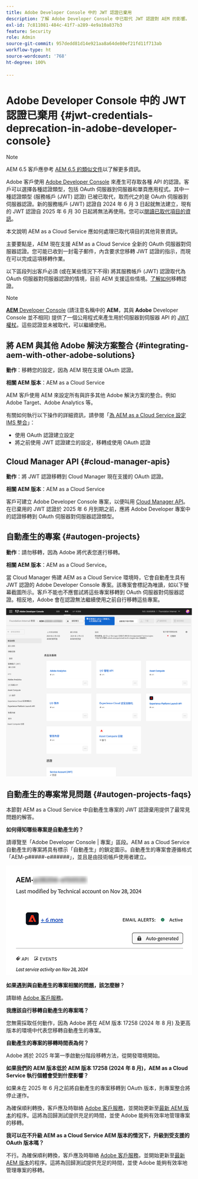 ```yaml
---
title: Adobe Developer Console 中的 JWT 認證已棄用
description: 了解 Adobe Developer Console 中已取代 JWT 認證對 AEM 的影響。
exl-id: 7c811081-484c-41f7-a289-4e9a10a837b3
feature: Security
role: Admin
source-git-commit: 957dedd81d14e921aa8a64de80ef21fd11f713ab
workflow-type: ht
source-wordcount: '768'
ht-degree: 100%

---
```


# Adobe Developer Console 中的 JWT 認證已棄用 {#jwt-credentials-deprecation-in-adobe-developer-console}

>[!NOTE]
>
>AEM 6.5 客戶應參考 [AEM 6.5 的類似文件](https://experienceleague.adobe.com/zh-hant/docs/experience-manager-65/content/security/jwt-credentials-deprecation-in-adobe-developer-console)以了解更多資訊。

Adobe 客戶使用 [Adobe Developer Console](https://developer.adobe.com/console) 來產生可存取各種 API 的認證。客戶可以選擇各種認證類型，包括 OAuth 伺服器到伺服器和單頁應用程式。其中一種認證類型 (服務帳戶 (JWT) 認證) 已被已取代，取而代之的是 OAuth 伺服器到伺服器認證。新的服務帳戶 (JWT) 認證自 2024 年 6 月 3 日起就無法建立，現有的 JWT 認證自 2025 年 6 月 30 日起將無法再使用。您可以[閱讀已取代項目的資訊](https://developer.adobe.com/developer-console/docs/guides/authentication/ServerToServerAuthentication/migration/)。

本文說明 AEM as a Cloud Service 應如何處理已取代項目的其他背景資訊。

主要要點是，AEM 現在支援 AEM as a Cloud Service 全新的 OAuth 伺服器對伺服器認證。您可能已收到一封電子郵件，內含要求您移轉 JWT 認證的指示，而現在可以完成這項移轉作業。

以下區段列出客戶必須 (或在某些情況下不得) 將其服務帳戶 (JWT) 認證取代為 OAuth 伺服器對伺服器認證的情境，目前 AEM 支援這些情境。[了解如何](https://developer.adobe.com/developer-console/docs/guides/authentication/ServerToServerAuthentication/migration/#migration-overview)移轉認證。

>[!NOTE]
>
>[**AEM** Developer Console](/help/implementing/developing/introduction/development-guidelines.md#crxde-lite-and-developer-console) (請注意名稱中的 **AEM**，其與 **Adobe** Developer Console 並不相同) 提供了一個公用程式來產生用於伺服器到伺服器 API 的 [JWT 權杖](/help/implementing/developing/introduction/generating-access-tokens-for-server-side-apis.md)。這些認證並未被取代，可以繼續使用。

## 將 AEM 與其他 Adobe 解決方案整合 {#integrating-aem-with-other-adobe-solutions}

**動作**：移轉您的設定，因為 AEM 現在支援 OAuth 認證。

**相關 AEM 版本**：AEM as a Cloud Service

AEM 客戶使用 AEM 來設定所有與許多其他 Adobe 解決方案的整合。例如 Adobe Target、Adobe Analytics 等。

有關如何執行以下操作的詳細資訊，請參閱「[為 AEM as a Cloud Service 設定 IMS 整合](/help/security/setting-up-ims-integrations-for-aem-as-a-cloud-service.md)」：

* 使用 OAuth 認證建立設定
* 將之前使用 JWT 認證建立的設定，移轉成使用 OAuth 認證

## Cloud Manager API {#cloud-manager-apis}

**動作**：將 JWT 認證移轉到 Cloud Manager 現在支援的 OAuth 認證。

**相關 AEM 版本**：AEM as a Cloud Service

客戶可建立 Adobe Developer Console 專案，以便叫用 [Cloud Manager API](https://developer.adobe.com/experience-cloud/cloud-manager/guides/getting-started/create-api-integration/)。在已棄用的 JWT 認證於 2025 年 6 月到期之前，應將 Adobe Developer 專案中的認證移轉到 OAuth 伺服器對伺服器認證類型。

## 自動產生的專案 {#autogen-projects}

**動作**：請勿移轉，因為 Adobe 將代表您進行移轉。

**相關 AEM 版本**：AEM as a Cloud Service。

當 Cloud Manager 佈建 AEM as a Cloud Service 環境時，它會自動產生具有 JWT 認證的 Adobe Developer Console 專案。該專案會標記為唯讀，如以下螢幕截圖所示。客戶不能也不應嘗試將這些專案移轉到 OAuth 伺服器對伺服器認證。相反地，Adobe 會在認證無法繼續使用之前自行移轉這些專案。

![自動產生的專案](/help/security/assets/jwt-deprecation-autogen-projects.png)

## 自動產生的專案常見問題 {#autogen-projects-faqs}

本節對 AEM as a Cloud Service 中自動產生專案的 JWT 認證棄用提供了最常見問題的解答。

**如何得知哪些專案是自動產生的？**

請導覽至「Adobe Developer Console | 專案」區段。AEM as a Cloud Service 自動產生的專案將具有標示「自動產生」的鎖定圖示。自動產生的專案會遵循格式「AEM-p#####-e######」，並且是由技術帳戶使用者建立。

![自動產生的專案](/help/security/assets/jwt-alert.png)

**如果遇到與自動產生的專案相關的問題，該怎麼辦？**

請聯絡 [Adobe 客戶服務](https://helpx.adobe.com/tw/enterprise/using/support-for-experience-cloud.html)。

**我應該自行移轉自動產生的專案嗎？**

您無需採取任何動作，因為 Adobe 將在 AEM 版本 17258 (2024 年 8 月) 及更高版本的環境中代表您移轉自動產生的專案。

**自動產生的專案的移轉時間表為何？**

Adobe 將於 2025 年第一季啟動分階段移轉方法，從開發環境開始。

**如果我們的 AEM 版本低於 AEM 版本 17258 (2024 年 8 月)，AEM as a Cloud Service 執行個體會受到什麼影響？**

如果未在 2025 年 6 月之前將自動產生的專案移轉到 OAuth 版本，則專案整合將停止運作。

為確保順利轉換，客戶應及時聯絡 [Adobe 客戶服務](https://helpx.adobe.com/tw/enterprise/using/support-for-experience-cloud.html)，並開始更新至[最新 AEM 版本](https://experienceleague.adobe.com/zh-hant/docs/experience-manager-cloud-service/content/release-notes/maintenance/latest)的程序。這將為回歸測試提供充足的時間，並使 Adobe 能夠有效率地管理專案的移轉。

**我可以在不升級 AEM as a Cloud Service AEM 版本的情況下，升級到受支援的 OAuth 版本嗎？**

不行。為確保順利轉換，客戶應及時聯絡 [Adobe 客戶服務](https://helpx.adobe.com/tw/enterprise/using/support-for-experience-cloud.html)，並開始更新至[最新 AEM 版本](https://experienceleague.adobe.com/zh-hant/docs/experience-manager-cloud-service/content/release-notes/maintenance/latest)的程序。這將為回歸測試提供充足的時間，並使 Adobe 能夠有效率地管理專案的移轉。
